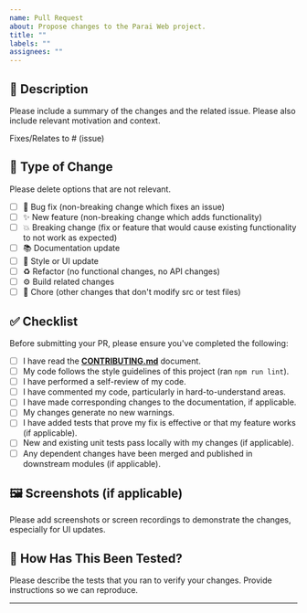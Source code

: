 ```yaml
---
name: Pull Request
about: Propose changes to the Parai Web project.
title: ""
labels: ""
assignees: ""
---
```


## 📝 Description

Please include a summary of the changes and the related issue. Please also include relevant motivation and context.

Fixes/Relates to # (issue)

## 🤔 Type of Change

Please delete options that are not relevant.

- [ ] 🐞 Bug fix (non-breaking change which fixes an issue)
- [ ] ✨ New feature (non-breaking change which adds functionality)
- [ ] 💥 Breaking change (fix or feature that would cause existing functionality to not work as expected)
- [ ] 📚 Documentation update
- [ ] 💅 Style or UI update
- [ ] ♻️ Refactor (no functional changes, no API changes)
- [ ] ⚙️ Build related changes
- [ ] 🔧 Chore (other changes that don't modify src or test files)

## ✅ Checklist

Before submitting your PR, please ensure you've completed the following:

- [ ] I have read the [**CONTRIBUTING.md**](https://github.com/recky-a/parai-web/blob/main/.github/CONTRIBUTING.md) document.
- [ ] My code follows the style guidelines of this project (ran `npm run lint`).
- [ ] I have performed a self-review of my code.
- [ ] I have commented my code, particularly in hard-to-understand areas.
- [ ] I have made corresponding changes to the documentation, if applicable.
- [ ] My changes generate no new warnings.
- [ ] I have added tests that prove my fix is effective or that my feature works (if applicable).
- [ ] New and existing unit tests pass locally with my changes (if applicable).
- [ ] Any dependent changes have been merged and published in downstream modules (if applicable).

## 🖼️ Screenshots (if applicable)

Please add screenshots or screen recordings to demonstrate the changes, especially for UI updates.

## 🧪 How Has This Been Tested?

Please describe the tests that you ran to verify your changes. Provide instructions so we can reproduce.

---